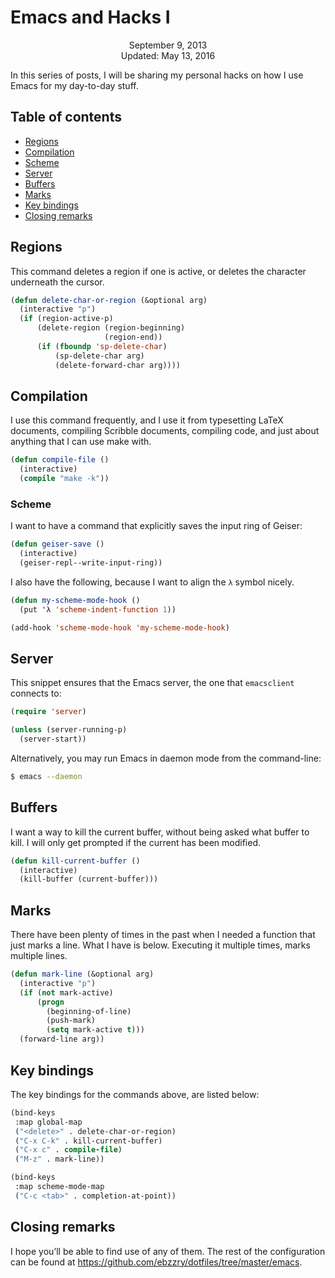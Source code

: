 Emacs and Hacks I
=================

<center>September 9, 2013</center>
<center>Updated: May 13, 2016</center>

In this series of posts, I will be sharing my personal hacks on how
I use Emacs for my day-to-day stuff.


## Table of contents

* [Regions](#regions)
* [Compilation](#compilation)
* [Scheme](#scheme)
* [Server](#server)
* [Buffers](#buffers)
* [Marks](#marks)
* [Key bindings](#keybindings)
* [Closing remarks](#closing)


## Regions <a name="regions"></a>

This command deletes a region if one is active, or deletes the
character underneath the cursor.

```lisp
(defun delete-char-or-region (&optional arg)
  (interactive "p")
  (if (region-active-p)
      (delete-region (region-beginning)
                     (region-end))
      (if (fboundp 'sp-delete-char)
          (sp-delete-char arg)
          (delete-forward-char arg))))
```


## Compilation <a name="compilation"></a>

I use this command frequently, and I use it from typesetting LaTeX
documents, compiling Scribble documents, compiling code, and just
about anything that I can use make with.

```lisp
(defun compile-file ()
  (interactive)
  (compile "make -k"))
```


### Scheme <a name="scheme"></a>

I want to have a command that explicitly saves the input ring of Geiser:

```lisp
(defun geiser-save ()
  (interactive)
  (geiser-repl--write-input-ring))
```

I also have the following, because I want to align the `λ` symbol nicely.

```lisp
(defun my-scheme-mode-hook ()
  (put 'λ 'scheme-indent-function 1))

(add-hook 'scheme-mode-hook 'my-scheme-mode-hook)
```


## Server <a name="server"></a>

This snippet ensures that the Emacs server, the one that `emacsclient`
connects to:

```lisp
(require 'server)

(unless (server-running-p)
  (server-start))
```

Alternatively, you may run Emacs in daemon mode from the command-line:

```bash
$ emacs --daemon
```


## Buffers <a name="buffers"></a>

I want a way to kill the current buffer, without being asked what
buffer to kill. I will only get prompted if the current has been
modified.


```lisp
(defun kill-current-buffer ()
  (interactive)
  (kill-buffer (current-buffer)))
```


## Marks <a name="marks"></a>

There have been plenty of times in the past when I needed a function
that just marks a line. What I have is below. Executing it multiple
times, marks multiple lines.

```lisp
(defun mark-line (&optional arg)
  (interactive "p")
  (if (not mark-active)
      (progn
        (beginning-of-line)
        (push-mark)
        (setq mark-active t)))
  (forward-line arg))
```

## Key bindings <a name="keybindings"></a>

The key bindings for the commands above, are listed below:

```lisp
(bind-keys
 :map global-map
 ("<delete>" . delete-char-or-region)
 ("C-x C-k" . kill-current-buffer)
 ("C-x c" . compile-file)
 ("M-z" . mark-line))

(bind-keys
 :map scheme-mode-map
 ("C-c <tab>" . completion-at-point))
```

## Closing remarks <a name="closing"></a>

I hope you’ll be able to find use of any of them. The rest of the
configuration can be found at <https://github.com/ebzzry/dotfiles/tree/master/emacs>.
